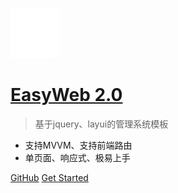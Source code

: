 ![logo](./logo.png)

# [EasyWeb 2.0](#)

> 基于jquery、layui的管理系统模板

* 支持MVVM、支持前端路由
* 单页面、响应式、极易上手

[GitHub](https://gitee.com/whvse/EasyWebPage)
[Get Started](#_1简介)